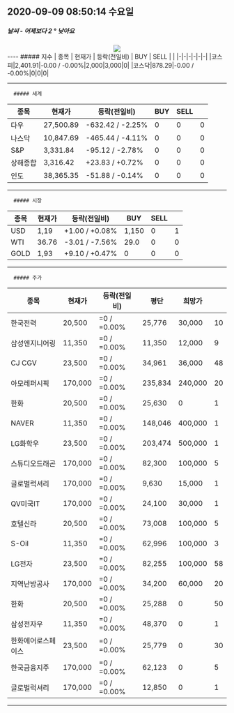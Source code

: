 ##  2020-09-09 08:50:14   수요일 
##### 날씨   -   어제보다 2 ° 낮아요
<center><img src="../img/naver_weather_week.png"></center>
----
      ##### 지수
| 종목 | 현재가 | 등락(전일비) | BUY | SELL |   |
|-|-|-|-|-|-|
|코스피|2,401.91|-0.00  /  -0.00%|2,000|3,000|0|
|코스닥|878.29|-0.00  /  -0.00%|0|0|0|

----
      ##### 세계
| 종목 | 현재가 | 등락(전일비) | BUY | SELL |   |
|-|-|-|-|-|-|
|다우|27,500.89|-632.42  /  -2.25%|0|0|0|
|나스닥|10,847.69|-465.44  /  -4.11%|0|0|0|
|S&P|3,331.84|-95.12  /  -2.78%|0|0|0|
|상해종합|3,316.42|+23.83  /  +0.72%|0|0|0|
|인도|38,365.35|-51.88  /  -0.14%|0|0|0|

----
      ##### 시장
| 종목 | 현재가 | 등락(전일비) | BUY | SELL |   |
|-|-|-|-|-|-|
|USD|1,19|+1.00  /  +0.08%|1,150|0|1|
|WTI|36.76|-3.01  /  -7.56%|29.0|0|0|
|GOLD|1,93|+9.10  /  +0.47%|0|0|0|

----
      ##### 주가
| 종목 | 현재가 | 등락(전일비) | 평단 | 희망가 | |
|-|-|-|-|-|-|
|한국전력|20,500|=0  /  =0.00%|25,776|30,000|10|
|삼성엔지니어링|11,350|=0  /  =0.00%|11,350|12,000|9|
|CJ CGV|23,500|=0  /  =0.00%|34,961|36,000|48|
|아모레퍼시픽|170,000|=0  /  =0.00%|235,834|240,000|20|
|한화|20,500|=0  /  =0.00%|25,630|0|1|
|NAVER|11,350|=0  /  =0.00%|148,046|400,000|1|
|LG화학우|23,500|=0  /  =0.00%|203,474|500,000|1|
|스튜디오드래곤|170,000|=0  /  =0.00%|82,300|100,000|5|
|글로벌럭셔리|170,000|=0  /  =0.00%|9,630|15,000|1|
|QV미국IT|170,000|=0  /  =0.00%|24,100|30,000|1|
|호텔신라|20,500|=0  /  =0.00%|73,008|100,000|5|
|S-Oil|11,350|=0  /  =0.00%|62,996|100,000|3|
|LG전자|23,500|=0  /  =0.00%|82,255|100,000|58|
|지역난방공사|170,000|=0  /  =0.00%|34,200|60,000|20|
|한화|20,500|=0  /  =0.00%|25,288|0|50|
|삼성전자우|11,350|=0  /  =0.00%|48,370|0|1|
|한화에어로스페이스|23,500|=0  /  =0.00%|25,779|0|30|
|한국금융지주|170,000|=0  /  =0.00%|62,123|0|5|
|글로벌럭셔리|170,000|=0  /  =0.00%|12,850|0|1|

----
